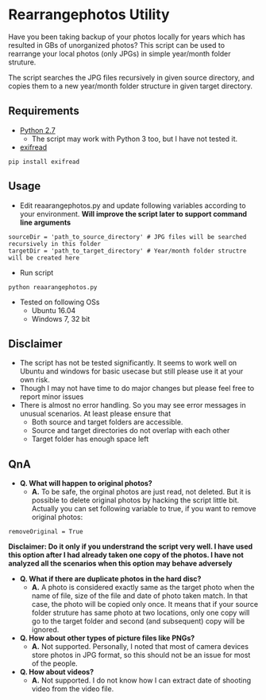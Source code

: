 # Rearrangephotos Utility
Have you been taking backup of your photos locally for years which has resulted in GBs of unorganized photos?
This script can be used to rearrange your local photos (only JPGs) in simple year/month folder struture.

The script searches the JPG files recursively in given source directory, and copies them to a new year/month folder structure in given target directory.

## Requirements
* [Python 2.7](https://www.python.org/downloads/release/python-2715/)
  * The script may work with Python 3 too, but I have not tested it.
* [exifread](https://pypi.org/project/ExifRead)
```
pip install exifread
```

## Usage
* Edit reaarangephotos.py and update following variables according to your environment. __Will improve the script later to support command line arguments__ 
```
sourceDir = 'path_to_source_directory' # JPG files will be searched recursively in this folder
targetDir = 'path_to_target_directory' # Year/month folder structre will be created here
```
* Run script
```
python reaarangephotos.py
```
* Tested on following OSs
  * Ubuntu 16.04
  * Windows 7, 32 bit


## Disclaimer
* The script has not be tested significantly. It seems to work well on Ubuntu and windows for basic usecase but still please use it at your own risk.
* Though I may not have time to do major changes but please feel free to report minor issues
* There is almost no error handling. So you may see error messages in unusual scenarios. At least please ensure that 
  * Both source and target folders are accessible.
  * Source and target directories do not overlap with each other
  * Target folder has enough space left
  
## QnA
* __Q. What will happen to original photos?__
  * __A.__ To be safe, the orginal photos are just read, not deleted. But it is possible to delete original photos by hacking the script little bit. Actually you can set following variable to true, if you want to remove original photos:
```
removeOriginal = True
```
__Disclaimer: Do it only if you understrand the script very well. I have used this option after I had already taken one copy of the photos. I have not analyzed all the scenarios when this option may behave adversely__

* __Q. What if there are duplicate photos in the hard disc?__
  * __A.__ A photo is considered exactly same as the target photo when the name of file, size of the file and date of photo taken match. In that case, the photo will be copied only once. It means that if your source folder struture has same photo at two locations, only one copy will go to the target folder and second (and subsequent) copy will be ignored.
* __Q. How about other types of picture files like PNGs?__
  * __A.__ Not supported. Personally, I noted that most of camera devices store photos in JPG format, so this should not be an issue for most of the people.
* __Q. How about videos?__
  * __A.__ Not supported. I do not know how I can extract date of shooting video from the video file.

  
